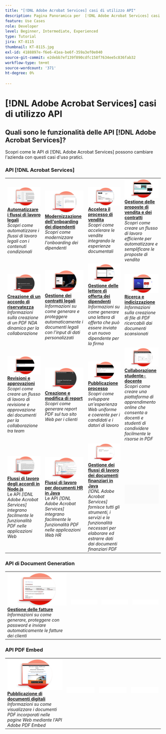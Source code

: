 ```yaml
---
title: "[!DNL Adobe Acrobat Services] casi di utilizzo API"
description: Pagina Panoramica per  [!DNL Adobe Acrobat Services] casi d'uso API
feature: Use Cases
role: Developer
level: Beginner, Intermediate, Experienced
type: Tutorial
jira: KT-8115
thumbnail: KT-8115.jpg
exl-id: 4188897e-f6e6-41ea-be6f-359a3ef0e040
source-git-commit: e2debb7ef139f890cdfc158f7634ee5c836fab32
workflow-type: tm+mt
source-wordcount: '371'
ht-degree: 0%

---
```


# [!DNL Adobe Acrobat Services] casi di utilizzo API

## Quali sono le funzionalità delle API [!DNL Adobe Acrobat Services]?

Scopri come le API di [!DNL Adobe Acrobat Services] possono cambiare l&#39;azienda con questi casi d&#39;uso pratici.

### API [!DNL Acrobat Services]

<table style="table-layout:fixed">
<tr>
  <td>
    <a href="automatelegalworkflows.md">
      <img alt="Automatizzare i flussi di lavoro legali" src="assets/automatelegal_thumb.png" />
    </a>
    <div>
    <a href="automatelegalworkflows.md"><strong>Automatizzare i flussi di lavoro legali</strong></a>
    </div>
    <em>Scopri come automatizzare i flussi di lavoro legali con i contenuti condizionali</em>
    <br>
  </td>
  <td>
      <a href="employeeonboarding.md">
        <img alt="Modernizzazione dell&apos;inserimento dei dipendenti" src="assets/employee_thumb.png" />
      </a>
      <div>
      <a href="employeeonboarding.md"><strong>Modernizzazione dell'onboarding dei dipendenti</strong></a>
      </div>
      <em>Scopri come modernizzare l'onboarding dei dipendenti</em>
      <br>
  </td>
  <td>
      <a href="acceleratesales.md">
        <img alt="Velocizzare il processo di vendita" src="assets/accsales_thumb.png" />
      </a>
      <div>
      <a href="acceleratesales.md"><strong>Accelera il processo di vendita</strong></a>
      </div>
      <em>Scopri come accelerare le vendite integrando le esperienze documentali</em>
      <br>
    </td>
    <td>
      <a href="sales.md">
        <img alt="Gestione delle proposte di vendita e dei contratti" src="assets/sales_thumb.png" />
      </a>
      <div>
      <a href="sales.md"><strong>Gestione delle proposte di vendita e dei contratti</strong></a>
      </div>
      <em>Scopri come creare un flusso di lavoro efficiente per automatizzare e semplificare le proposte di vendita</em>
      <br>
    </td>
</tr>
<tr>
  <td>
    <a href="nda.md">
      <img alt="Creazione di un accordo di riservatezza" src="assets/nda_thumb.png" />
    </a>
    <div>
    <a href="nda.md"><strong>Creazione di un accordo di riservatezza</strong></a>
    </div>
    <em>Informazioni sulla creazione di un PDF NDA dinamico per la collaborazione</em>
    <br>
  </td>
  <td>
    <a href="legal.md">
      <img alt="Gestione dei contratti legali" src="assets/legal_thumb.png" />
    </a>
    <div>
    <a href="legal.md"><strong>Gestione dei contratti legali</strong></a>
    </div>
    <em>Informazioni su come generare e proteggere automaticamente i documenti legali con l'input di dati personalizzati</em>
    <br>
  </td>
  <td>
    <a href="offer.md">
      <img alt="Gestione delle lettere di offerta dei dipendenti" src="assets/offer_thumb.png" />
    </a>
    <div>
    <a href="offer.md"><strong>Gestione delle lettere di offerta dei dipendenti</strong></a>
    </div>
    <em>Informazioni su come generare una lettera di offerta che può essere inviata a un nuovo dipendente per la firma</em>
    <br>
  </td>
  <td>
    <a href="searching.md">
      <img alt="Ricerca e indicizzazione" src="assets/searching_thumb.png" />
    </a>
    <div>
    <a href="searching.md"><strong>Ricerca e indicizzazione</strong></a>
    </div>
    <em>Informazioni sulla creazione di file di PDF ricercabili dai documenti scansionati</em>
    <br>
  </td>
</tr>
<tr>
  <td>
    <a href="reviews.md">
      <img alt="Revisioni e approvazioni" src="assets/reviews_thumb.png" />
    </a>
    <div>
    <a href="reviews.md"><strong>Revisioni e approvazioni</strong></a>
    </div>
    <em>Scopri come creare un flusso di lavoro di revisione e approvazione dei documenti per la collaborazione tra team</em>
    <br>
  </td>
  <td>
    <a href="reportcreation.md">
      <img alt="Creazione e modifica di report" src="assets/report_thumb.png" />
    </a>
    <div>
    <a href="reportcreation.md"><strong>Creazione e modifica di report</strong></a>
    </div>
    <em>Scopri come generare report PDF sul tuo sito Web per i clienti</em>
    <br>
  </td>
  <td>
    <a href="jobposting.md">
      <img alt="Pubblicazione processo" src="assets/job_thumb.png" />
    </a>
    <div>
    <a href="jobposting.md"><strong>Pubblicazione processo</strong></a>
    </div>
    <em>Scopri come sviluppare un'esperienza Web uniforme e coerente per i candidati e i datori di lavoro</em>
    <br>
  </td>
  <td>
    <a href="educationcollab.md">
      <img alt="Collaborazione studente-docente" src="assets/edu_thumb.png" />
    </a>
    <div>
    <a href="educationcollab.md"><strong>Collaborazione studente-docente</strong></a>
    </div>
    <em>Scopri come creare una piattaforma di apprendimento online che consenta a docenti e studenti di condividere facilmente le risorse in PDF</em>
    <br>
  </td>
</tr>
<tr>
  <td>
    <a href="AgreementWorkflowsNodejs.md">
      <img alt="Flussi di lavoro degli accordi in Node.js" src="assets/AWNjs_thumb.png" />
    </a>
    <div>
    <a href="AgreementWorkflowsNodejs.md"><strong>Flussi di lavoro degli accordi in Node.js</strong></a>
    </div>
    Le API <em>[!DNL Adobe Acrobat Services] integrano facilmente le funzionalità PDF nelle applicazioni Web</em>
    <br>
  </td>
  <td>
    <a href="HRAgreementWorkflowsJava.md">
      <img alt="Flussi di lavoro per documenti HR in Java" src="assets/HRWJ_thumb.png" />
    </a>
    <div>
    <a href="HRAgreementWorkflowsJava.md"><strong>Flussi di lavoro per documenti HR in Java</strong></a>
    </div>
    Le API <em>[!DNL Adobe Acrobat Services] integrano facilmente le funzionalità PDF nelle applicazioni Web HR</em>
    <br>
  </td>
  <td>
    <a href="FinanceWorkflowsJava.md">
      <img alt="Gestione dei flussi di lavoro dei documenti finanziari in Java" src="assets/FAWJ_thumb.png" />
    </a>
    <div>
    <a href="FinanceWorkflowsJava.md"><strong>Gestione dei flussi di lavoro dei documenti finanziari in Java</strong></a>
    </div>
    <em>[!DNL Adobe Acrobat Services] fornisce tutti gli strumenti, i servizi e le funzionalità necessari per elaborare ed estrarre dati dai documenti finanziari PDF</em>
    <br>
  </td>
  <td>
    <img alt="Spaziatore" src="../assets/GrayBanner_Placeholder.png" />
    <div>
    <br>
  </td>
</tr>
</table>

### API di Document Generation

<table style="table-layout:fixed">
<tr>
  <td>
    <a href="invoices.md">
      <img alt="Gestione delle fatture" src="assets/invoices_thumb.png" />
    </a>
    <div>
    <a href="invoices.md"><strong>Gestione delle fatture</strong></a>
    </div>
    <em>Informazioni su come generare, proteggere con password e inviare automaticamente le fatture dei clienti</em>
    <br>
  </td>
  <td>
    <img alt="Spaziatore" src="../assets/WhiteBanner_Placeholder.png" />
    <div>
    <br>
  </td>
  <td>
    <img alt="Spaziatore" src="../assets/WhiteBanner_Placeholder.png" />
    <div>
    <br>
  </td>
  <td>
    <img alt="Spaziatore" src="../assets/WhiteBanner_Placeholder.png" />
    <div>
    <br>
  </td>
</tr>
</table>

### API PDF Embed

<table style="table-layout:fixed">
<tr>
   <td>
    <a href="ddppdfembedapi.md">
      <img alt="Pubblicazione di documenti digitali" src="assets/ddp_thumb.png" />
    </a>
    <div>
    <a href="ddppdfembedapi.md"><strong>Pubblicazione di documenti digitali</strong></a>
    </div>
    <em>Informazioni su come visualizzare i documenti PDF incorporati nelle pagine Web mediante l'API Adobe PDF Embed</em>
    <br>
  </td>
  <td>
    <img alt="Spaziatore" src="../assets/WhiteBanner_Placeholder.png" />
    <div>
    <br>
  </td>
  <td>
    <img alt="Spaziatore" src="../assets/WhiteBanner_Placeholder.png" />
    <div>
    <br>
  </td>
  <td>
    <img alt="Spaziatore" src="../assets/WhiteBanner_Placeholder.png" />
    <div>
    <br>
  </td>
</tr>
</table>